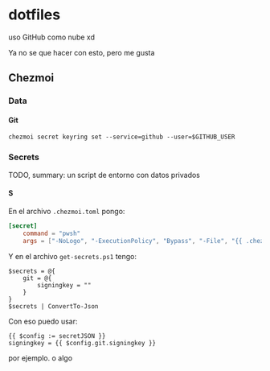 # dotfiles

uso GitHub como nube xd

Ya no se que hacer con esto, pero me gusta

## Chezmoi

### Data

#### Git

```pwsh
chezmoi secret keyring set --service=github --user=$GITHUB_USER
```

### Secrets

TODO, summary: un script de entorno con datos privados
#### S
En el archivo `.chezmoi.toml` pongo:

```toml
[secret]
    command = "pwsh"
    args = ["-NoLogo", "-ExecutionPolicy", "Bypass", "-File", "{{ .chezmoi.homeDir }}/secrets/get-secrets.ps1"]
```

Y en el archivo `get-secrets.ps1` tengo:
```pwsh
$secrets = @{
	git = @{
		signingkey = ""
	}
}
$secrets | ConvertTo-Json
```
Con eso puedo usar:
```pwsh
{{ $config := secretJSON }}
signingkey = {{ $config.git.signingkey }}
```
por ejemplo. o algo
